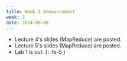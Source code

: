```yaml
---
title: Week 3 Announcement
week: 3
date: 2024-09-08
---
```


* Lecture 4's slides (MapReduce) are posted.
* Lecture 5's slides (MapReduce) are posted.
* Lab 1 is out.
{: .fs-5 }
